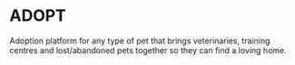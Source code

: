 # ADOPT
Adoption platform for any type of pet that brings veterinaries, training centres and lost/abandoned pets together so they can find a loving home.
